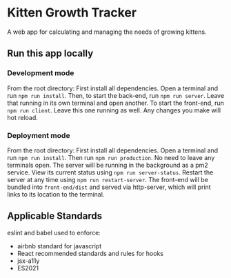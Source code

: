 # Kitten Growth Tracker

A web app for calculating and managing the needs of growing kittens.

## Run this app locally

### Development mode

From the root directory:
First install all dependencies.
Open a terminal and run  `npm run install`.
Then, to start the back-end, run `npm run server`.
Leave that running in its own terminal and open another.
To start the front-end, run `npm run client`.
Leave this one running as well. Any changes you make will hot reload.

### Deployment mode

From the root directory:
First install all dependencies.
Open a terminal and run  `npm run install`.
Then run `npm run production`.
No need to leave any terminals open.
The server will be running in the background as a pm2 service. View its current status using `npm run server-status`. Restart the server at any time using `npm run restart-server`.
The front-end will be bundled into `front-end/dist` and served via http-server, which will print links to its location to the terminal. 

## Applicable Standards
eslint and babel used to enforce:
- airbnb standard for javascript
- React recommended standards and rules for hooks
- jsx-a11y
- ES2021